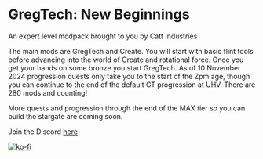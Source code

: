 # GregTech: New Beginnings

An expert level modpack brought to you by Catt Industries

The main mods are GregTech and Create. You will start with basic flint tools before advancing into the world of Create and rotational force. Once you get your hands on some bronze you start GregTech. As of 10 November 2024 progression quests only take you to the start of the Zpm age, though you can continue to the end of the default GT progression at UHV. There are 280 mods and counting!

More quests and progression through the end of the MAX tier so you can build the stargate are coming soon.

Join the Discord [here](https://discord.gg/uRfcbsK6NF)

[![ko-fi](https://ko-fi.com/img/githubbutton_sm.svg)](https://ko-fi.com/P5P014J7SN)
